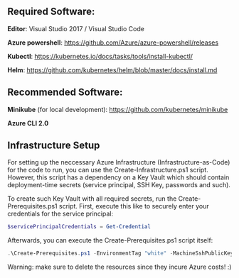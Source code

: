 ## Required Software:

**Editor**: Visual Studio 2017 / Visual Studio Code

**Azure powershell**: https://github.com/Azure/azure-powershell/releases

**Kubectl**: https://kubernetes.io/docs/tasks/tools/install-kubectl/

**Helm**: https://github.com/kubernetes/helm/blob/master/docs/install.md

## Recommended Software:

**Minikube** (for local development): https://github.com/kubernetes/minikube

**Azure CLI 2.0**

## Infrastructure Setup

For setting up the neccessary Azure Infrastructure (Infrastructure-as-Code) for the code to run, you can use the Create-Infrastructure.ps1 script. However, this script has a dependency on a Key Vault which should contain deployment-time secrets (service principal, SSH Key, passwords and such).

To create such Key Vault with all required secrets, run the Create-Prerequisites.ps1 script.
First, execute this like to securely enter your credentials for the service principal:

```powershell
$servicePrincipalCredentials = Get-Credential
```

Afterwards, you can execute the Create-Prerequisites.ps1 script itself: 

``` powershell
.\Create-Prerequisites.ps1 -EnvironmentTag "white" -MachineSshPublicKey "ssh-rsa AAAA...6SkIQ0opBt" -ServicePrincipalCredentials $servicePrincipalCredentials
```

Warning: make sure to delete the resources since they incure Azure costs! :)